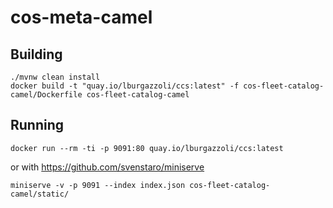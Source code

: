 # cos-meta-camel

## Building
```
./mvnw clean install
docker build -t "quay.io/lburgazzoli/ccs:latest" -f cos-fleet-catalog-camel/Dockerfile cos-fleet-catalog-camel
```

## Running
```
docker run --rm -ti -p 9091:80 quay.io/lburgazzoli/ccs:latest 
```

or with https://github.com/svenstaro/miniserve

```
miniserve -v -p 9091 --index index.json cos-fleet-catalog-camel/static/
```
